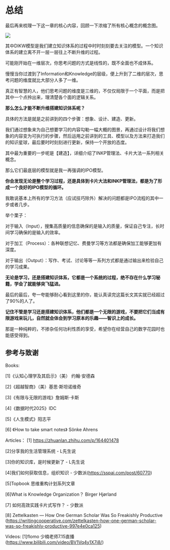 # 总结

最后再来梳理一下这一章的核心内容，回顾一下浓缩了所有核心概念的概念图。 

![](https://image-upload-1307521651.cos.ap-nanjing.myqcloud.com/picture_upload/20220212231308.png)


其中DIKW模型是我们建立知识体系的过程中时时刻刻要去关注的模型。一个知识体系的建立离不开一层一层往上不断升维的过程。

可能刚开始在一维层次，你思考问题的方式是线性的，既不全面也不成体系。

慢慢当你过渡到了Information和Knowledge的层级，便上升到了二维的层次，思考问题的维度就比大部分人多了一维。

真正有智慧的人，他们思考问题的维度是三维的，不仅仅局限于一个平面，而是把其中一个点拎出来，理清楚各个面的逻辑关系。

**那么怎么才能不断升维搭建知识体系呢？**

具体的方法是就是之前讲到的四个步骤：想象、设计、建造、更新。

我们通过想象来为自己想要学习的内容勾勒一幅大概的图景，再通过设计将我们想象的内容变为可执行的步骤，然后运用之前讲到的工具、模型以及方法来打造我们的知识星球，最后要时时刻刻进行更新，保持一个开放的态度。

其中最为重要的一步呢是【建造】，详细介绍了INKP管理法、卡片大法一系列相关概念。

那么它们最底层的模型就是我一再强调的IPO模型。

**你会发现无论是整个学习过程，还是具体到卡片大法和INKP管理法，都是为了形成一个良好的IPO模型的循环。**

我敢说基本上所有的学习方法（应试技巧除外）解决的问题都是IPO流程的其中一步或者几步。

举个栗子：

对于输入（Input），搜集高质量的信息确保的是输入的质量，保证自己专注，长时间学习确保的是输入的效率。

对于加工（Process）：各种联想记忆、费曼学习等方法都是确保加工能够更加有深度。

对于输出（Output）：写作、考试、讨论等等一系列方式都是通过输出来检验自己的学习成果。

**无论是学习，还是搭建知识体系，它都是一个系统的过程，绝不存在什么学习秘籍，学会了就能够突飞猛进。**

最后的最后，夸一夸能够耐心看到这里的你，能认真读完这篇长文其实就已经超过了90%的人了。

**记住不管是学习还是搭建知识体系，他们都是一个无限的游戏，不要把它们当成有限游戏来玩儿，自然就会体会到学习原本的乐趣——智识上的成长。**

那是一种纯粹的，不掺杂任何功利性质的享受，希望你在经营自己的数字花园时也能感受得到。 

## 参考与致谢
Books:

[1]《认知心理学及其启示》（美） 约翰·安德森

[2]《超越智商》（美）基思·斯坦诺维奇

[3]《有限与无限的游戏》詹姆斯·卡斯

[4]《数据时代2025》IDC

[5]《人生模式》阳志平

[6] 《How to take smart notes》  Sönke Ahrens

Articles：
[1] https://zhuanlan.zhihu.com/p/164401478

[2]分享我的生活管理系统 - L先生说

[3]你的知识库，是时候更新了 - L先生说

[4]我们如何获取信息，组织知识 - 少数派(https://sspai.com/post/60770)

[5]Topbook 思维重构计划系列文章

[6]What is Knowledge Organization？ Birger Hjørland

[7] 如何高效实践卡片式写作？ - 少数派

[8] Zettelkasten — How One German Scholar Was So Freakishly Productive (https://writingcooperative.com/zettelkasten-how-one-german-scholar-was-so-freakishly-productive-997e4e0ca125) 

Videos:
[1]flomo 少楠老师7.15直播 (https://www.bilibili.com/video/BV1Vq4y1X7i8/)